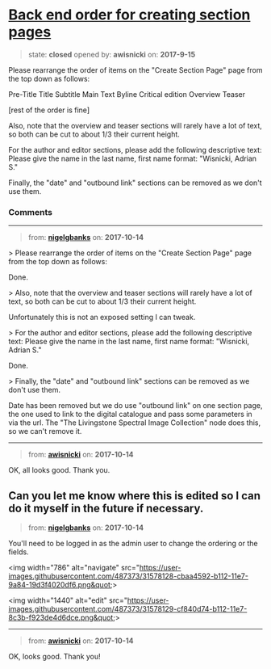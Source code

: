 # [Back end order for creating section pages](https://github.com/livingstoneonline/livingstoneonline/issues/219)

> state: **closed** opened by: **awisnicki** on: **2017-9-15**

Please rearrange the order of items on the &quot;Create Section Page&quot; page from the top down as follows:

Pre-Title
Title
Subtitle
Main Text
Byline
Critical edition
Overview
Teaser

[rest of the order is fine]

Also, note that the overview and teaser sections will rarely have a lot of text, so both can be cut to about 1/3 their current height.

For the author and editor sections, please add the following descriptive text: Please give the name in the last name, first name format: &quot;Wisnicki, Adrian S.&quot;

Finally, the &quot;date&quot; and &quot;outbound link&quot; sections can be removed as we don&#x27;t use them.

### Comments

---
> from: [**nigelgbanks**](https://github.com/livingstoneonline/livingstoneonline/issues/219#issuecomment-336631153) on: **2017-10-14**

&gt; Please rearrange the order of items on the &quot;Create Section Page&quot; page from the top down as follows:

Done.

&gt; Also, note that the overview and teaser sections will rarely have a lot of text, so both can be cut to about 1/3 their current height.

Unfortunately this is not an exposed setting I can tweak.

&gt; For the author and editor sections, please add the following descriptive text: Please give the name in the last name, first name format: &quot;Wisnicki, Adrian S.&quot;

Done.

&gt; Finally, the &quot;date&quot; and &quot;outbound link&quot; sections can be removed as we don&#x27;t use them.

Date has been removed but we do use &quot;outbound link&quot; on one section page, the one used to link to the digital catalogue and pass some parameters in via the url. The &quot;The Livingstone Spectral Image Collection&quot; node does this, so we can&#x27;t remove it.

---
> from: [**awisnicki**](https://github.com/livingstoneonline/livingstoneonline/issues/219#issuecomment-336643277) on: **2017-10-14**

OK, all looks good. Thank you. 

Can you let me know where this is edited so I can do it myself in the future if necessary.
---
> from: [**nigelgbanks**](https://github.com/livingstoneonline/livingstoneonline/issues/219#issuecomment-336652964) on: **2017-10-14**

You&#x27;ll need to be logged in as the admin user to change the ordering or the fields.

&lt;img width&#x3D;&quot;786&quot; alt&#x3D;&quot;navigate&quot; src&#x3D;&quot;https://user-images.githubusercontent.com/487373/31578128-cbaa4592-b112-11e7-9a84-19d3f4020df6.png&quot;&gt;

&lt;img width&#x3D;&quot;1440&quot; alt&#x3D;&quot;edit&quot; src&#x3D;&quot;https://user-images.githubusercontent.com/487373/31578129-cf840d74-b112-11e7-8c3b-f923de4d6dce.png&quot;&gt;

---
> from: [**awisnicki**](https://github.com/livingstoneonline/livingstoneonline/issues/219#issuecomment-336661132) on: **2017-10-14**

OK, looks good. Thank you!
